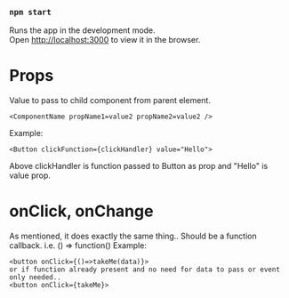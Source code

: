 ### `npm start`
Runs the app in the development mode.\
Open [http://localhost:3000](http://localhost:3000) to view it in the browser.

# Props
Value to pass to child component from parent element.
```
<ComponentName propName1=value2 propName2=value2 />
```
Example:
```
<Button clickFunction={clickHandler} value="Hello">
```
Above clickHandler is function passed to Button as prop and "Hello" is value prop.

# onClick, onChange
As mentioned, it does exactly the same thing.. Should be a function callback.
i.e. () => function()
Example:
```
<button onClick={()=>takeMe(data)}>
or if function already present and no need for data to pass or event only needed..
<button onClick={takeMe}>


```
